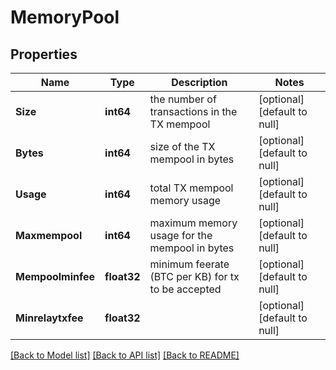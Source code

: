 # MemoryPool

## Properties
Name | Type | Description | Notes
------------ | ------------- | ------------- | -------------
**Size** | **int64** | the number of transactions in the TX mempool | [optional] [default to null]
**Bytes** | **int64** | size of the TX mempool in bytes | [optional] [default to null]
**Usage** | **int64** | total TX mempool memory usage | [optional] [default to null]
**Maxmempool** | **int64** | maximum memory usage for the mempool in bytes | [optional] [default to null]
**Mempoolminfee** | **float32** | minimum feerate (BTC per KB) for tx to be accepted | [optional] [default to null]
**Minrelaytxfee** | **float32** |  | [optional] [default to null]

[[Back to Model list]](../README.md#documentation-for-models) [[Back to API list]](../README.md#documentation-for-api-endpoints) [[Back to README]](../README.md)


